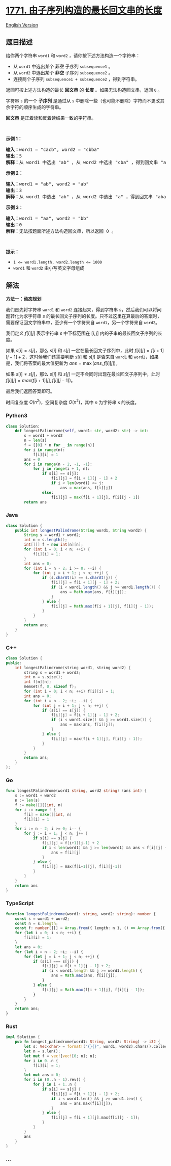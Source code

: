 # [1771. 由子序列构造的最长回文串的长度](https://leetcode.cn/problems/maximize-palindrome-length-from-subsequences)

[English Version](/solution/1700-1799/1771.Maximize%20Palindrome%20Length%20From%20Subsequences/README_EN.md)

## 题目描述

<!-- 这里写题目描述 -->

<p>给你两个字符串 <code>word1</code> 和 <code>word2</code> ，请你按下述方法构造一个字符串：</p>

<ul>
	<li>从 <code>word1</code> 中选出某个 <strong>非空</strong> 子序列 <code>subsequence1</code> 。</li>
	<li>从 <code>word2</code> 中选出某个 <strong>非空</strong> 子序列 <code>subsequence2</code> 。</li>
	<li>连接两个子序列 <code>subsequence1 + subsequence2</code> ，得到字符串。</li>
</ul>

<p>返回可按上述方法构造的最长 <strong>回文串</strong> 的 <strong>长度</strong> 。如果无法构造回文串，返回 <code>0</code> 。</p>

<p>字符串 <code>s</code> 的一个 <strong>子序列</strong> 是通过从 <code>s</code> 中删除一些（也可能不删除）字符而不更改其余字符的顺序生成的字符串。</p>

<p><strong>回文串</strong> 是正着读和反着读结果一致的字符串。</p>

<p> </p>

<p><strong>示例 1：</strong></p>

<pre><strong>输入：</strong>word1 = "cacb", word2 = "cbba"
<strong>输出：</strong>5
<strong>解释：</strong>从 word1 中选出 "ab" ，从 word2 中选出 "cba" ，得到回文串 "abcba" 。</pre>

<p><strong>示例 2：</strong></p>

<pre><strong>输入：</strong>word1 = "ab", word2 = "ab"
<strong>输出：</strong>3
<strong>解释：</strong>从 word1 中选出 "ab" ，从 word2 中选出 "a" ，得到回文串 "aba" 。</pre>

<p><strong>示例 3：</strong></p>

<pre><strong>输入：</strong>word1 = "aa", word2 = "bb"
<strong>输出：</strong>0
<strong>解释：</strong>无法按题面所述方法构造回文串，所以返回 0 。</pre>

<p> </p>

<p><strong>提示：</strong></p>

<ul>
	<li><code>1 &lt;= word1.length, word2.length &lt;= 1000</code></li>
	<li><code>word1</code> 和 <code>word2</code> 由小写英文字母组成</li>
</ul>

## 解法

<!-- 这里可写通用的实现逻辑 -->

**方法一：动态规划**

我们首先将字符串 `word1` 和 `word2` 连接起来，得到字符串 $s$，然后我们可以将问题转化为求字符串 $s$ 的最长回文子序列的长度。只不过这里在算最后的答案时，需要保证回文字符串中，至少有一个字符来自 `word1`，另一个字符来自 `word2`。

我们定义 $f[i][j]$ 表示字符串 $s$ 中下标范围在 $[i, j]$ 内的子串的最长回文子序列的长度。

如果 $s[i] = s[j]$，那么 $s[i]$ 和 $s[j]$ 一定在最长回文子序列中，此时 $f[i][j] = f[i + 1][j - 1] + 2$，这时候我们还需要判断 $s[i]$ 和 $s[j]$ 是否来自 `word1` 和 `word2`，如果是，我们将答案的最大值更新为 $ans=\max(ans, f[i][j])$。

如果 $s[i] \neq s[j]$，那么 $s[i]$ 和 $s[j]$ 一定不会同时出现在最长回文子序列中，此时 $f[i][j] = max(f[i + 1][j], f[i][j - 1])$。

最后我们返回答案即可。

时间复杂度 $O(n^2)$，空间复杂度 $O(n^2)$，其中 $n$ 为字符串 $s$ 的长度。

<!-- tabs:start -->

### **Python3**

<!-- 这里可写当前语言的特殊实现逻辑 -->

```python
class Solution:
    def longestPalindrome(self, word1: str, word2: str) -> int:
        s = word1 + word2
        n = len(s)
        f = [[0] * n for _ in range(n)]
        for i in range(n):
            f[i][i] = 1
        ans = 0
        for i in range(n - 2, -1, -1):
            for j in range(i + 1, n):
                if s[i] == s[j]:
                    f[i][j] = f[i + 1][j - 1] + 2
                    if i < len(word1) <= j:
                        ans = max(ans, f[i][j])
                else:
                    f[i][j] = max(f[i + 1][j], f[i][j - 1])
        return ans
```

### **Java**

<!-- 这里可写当前语言的特殊实现逻辑 -->

```java
class Solution {
    public int longestPalindrome(String word1, String word2) {
        String s = word1 + word2;
        int n = s.length();
        int[][] f = new int[n][n];
        for (int i = 0; i < n; ++i) {
            f[i][i] = 1;
        }
        int ans = 0;
        for (int i = n - 2; i >= 0; --i) {
            for (int j = i + 1; j < n; ++j) {
                if (s.charAt(i) == s.charAt(j)) {
                    f[i][j] = f[i + 1][j - 1] + 2;
                    if (i < word1.length() && j >= word1.length()) {
                        ans = Math.max(ans, f[i][j]);
                    }
                } else {
                    f[i][j] = Math.max(f[i + 1][j], f[i][j - 1]);
                }
            }
        }
        return ans;
    }
}
```

### **C++**

```cpp
class Solution {
public:
    int longestPalindrome(string word1, string word2) {
        string s = word1 + word2;
        int n = s.size();
        int f[n][n];
        memset(f, 0, sizeof f);
        for (int i = 0; i < n; ++i) f[i][i] = 1;
        int ans = 0;
        for (int i = n - 2; ~i; --i) {
            for (int j = i + 1; j < n; ++j) {
                if (s[i] == s[j]) {
                    f[i][j] = f[i + 1][j - 1] + 2;
                    if (i < word1.size() && j >= word1.size()) {
                        ans = max(ans, f[i][j]);
                    }
                } else {
                    f[i][j] = max(f[i + 1][j], f[i][j - 1]);
                }
            }
        }
        return ans;
    }
};
```

### **Go**

```go
func longestPalindrome(word1 string, word2 string) (ans int) {
	s := word1 + word2
	n := len(s)
	f := make([][]int, n)
	for i := range f {
		f[i] = make([]int, n)
		f[i][i] = 1
	}
	for i := n - 2; i >= 0; i-- {
		for j := i + 1; j < n; j++ {
			if s[i] == s[j] {
				f[i][j] = f[i+1][j-1] + 2
				if i < len(word1) && j >= len(word1) && ans < f[i][j] {
					ans = f[i][j]
				}
			} else {
				f[i][j] = max(f[i+1][j], f[i][j-1])
			}
		}
	}
	return ans
}
```

### **TypeScript**

```ts
function longestPalindrome(word1: string, word2: string): number {
    const s = word1 + word2;
    const n = s.length;
    const f: number[][] = Array.from({ length: n }, () => Array.from({ length: n }, () => 0));
    for (let i = 0; i < n; ++i) {
        f[i][i] = 1;
    }
    let ans = 0;
    for (let i = n - 2; ~i; --i) {
        for (let j = i + 1; j < n; ++j) {
            if (s[i] === s[j]) {
                f[i][j] = f[i + 1][j - 1] + 2;
                if (i < word1.length && j >= word1.length) {
                    ans = Math.max(ans, f[i][j]);
                }
            } else {
                f[i][j] = Math.max(f[i + 1][j], f[i][j - 1]);
            }
        }
    }
    return ans;
}
```

### **Rust**

```rust
impl Solution {
    pub fn longest_palindrome(word1: String, word2: String) -> i32 {
        let s: Vec<char> = format!("{}{}", word1, word2).chars().collect();
        let n = s.len();
        let mut f = vec![vec![0; n]; n];
        for i in 0..n {
            f[i][i] = 1;
        }
        let mut ans = 0;
        for i in (0..n - 1).rev() {
            for j in i + 1..n {
                if s[i] == s[j] {
                    f[i][j] = f[i + 1][j - 1] + 2;
                    if i < word1.len() && j >= word1.len() {
                        ans = ans.max(f[i][j]);
                    }
                } else {
                    f[i][j] = f[i + 1][j].max(f[i][j - 1]);
                }
            }
        }
        ans
    }
}
```

### **...**

```

```

<!-- tabs:end -->
